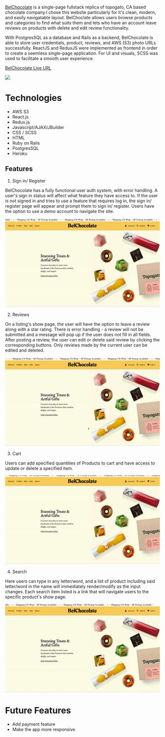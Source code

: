[BelChocolate](https://bel-chocolate.herokuapp.com/#/) is a single-page fullstack replica of topogato, CA based chocolate company.I chose this website particularly for it's clean, modern, and easily navigatable layout. BelChoclate allows users browse products and categories to find what suits them and lets who have an account leave reviews on products with delete and edit review functionality.

With PostgresSQL as a database and Rails as a backend, BelChocolate is able to store user credentials, product, reviews, and AWS (S3) photo URLs successfully. ReactJS and ReduxJS were implemented as frontend in order to create a seemless single-page application. For UI and visuals, SCSS was used to facilitate a smooth user experience.

[BelChocolate Live URL](https://bel-chocolate.herokuapp.com/#/)

![](https://github.com/zoumus/Bel-Chocolate/blob/main/frontend/src/assets/gifImages/ezgif.com-gif-maker%20(4).gif)

# Technologies

* AWS S3
* React.js
* Redux.js
* Javascript/AJAX/JBuilder
* CSS / SCSS
* HTML
* Ruby on Rails
* PostgresSQL
* Heroku

## Features

1. Sign in/ Register

BelChocolate has a fully functional user auth system, with error handling. A user's sign in status will affect what feature they have access to. If the user is not signed in and tries to use a feature that requires log in, the sign in/ register page will appear and prompt them to sign in/ register. Users have the option to use a demo account to navigate the site.

![](https://github.com/zoumus/Bel-Chocolate/blob/main/frontend/src/assets/gifImages/ezgif.com-gif-maker%20(2).gif)

2. Reviews

On a listing's show page, the user will have the option to leave a review along with a star rating. There is error handling - a review will not be submitted and a message will pop up if the user does not fill in all fields. After posting a review, the user can edit or delete said review by clicking the corresponding buttons. Only reviews made by the current user can be edited and deleted.

![](https://github.com/zoumus/Bel-Chocolate/blob/main/frontend/src/assets/gifImages/ezgif.com-gif-maker%20(3).gif)

3. Cart

Users can add specified quantities of Products to cart and have access to update or delete a specified item.

![](https://github.com/zoumus/Bel-Chocolate/blob/main/frontend/src/assets/gifImages/ezgif.com-gif-maker%20(1).gif)

4. Search

Here users can type in any letter/word, and a list of product including said letter/word in the name will immediately render/modify as the input changes. Each search item listed is a link that will navigate users to the specific product's show page.

![](https://github.com/zoumus/Bel-Chocolate/blob/main/frontend/src/assets/gifImages/ezgif.com-gif-maker.gif)

# Future Features
* Add payment feature
* Make the app more responsive

